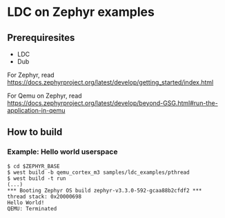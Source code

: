 # LDC on Zephyr examples

## Prerequiresites

- LDC
- Dub

For Zephyr, read https://docs.zephyrproject.org/latest/develop/getting_started/index.html

For Qemu on Zephyr, read https://docs.zephyrproject.org/latest/develop/beyond-GSG.html#run-the-application-in-qemu

## How to build

### Example: Hello world userspace

```console
$ cd $ZEPHYR_BASE
$ west build -b qemu_cortex_m3 samples/ldc_examples/pthread
$ west build -t run
(...)
*** Booting Zephyr OS build zephyr-v3.3.0-592-gcaa88b2cfdf2 ***
thread stack: 0x20000698
Hello World!
QEMU: Terminated
```
